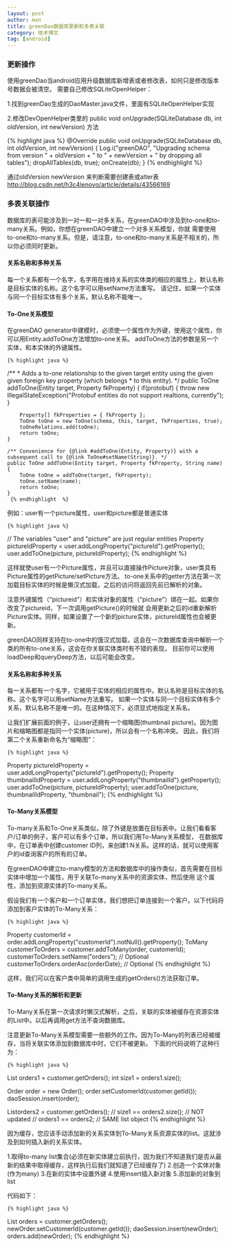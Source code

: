 ```yaml
---
layout: post
author: mxn
title: greenDao数据库更新和多表关联
category: 技术博文
tag: [android]
---
```


### 更新操作


使用greenDao当android应用升级数据库新增表或者修改表，如何只是修改版本号数据会被清空。
需要自己修改SQLiteOpenHelper：

1.找到greenDao生成的DaoMaster.java文件，里面有SQLiteOpenHelper实现

2.修改DevOpenHelper类里的   public void onUpgrade(SQLiteDatabase db, int oldVersion, int newVersion) 方法

{% highlight java %}
        @Override
        public void onUpgrade(SQLiteDatabase db, int oldVersion, int newVersion) {
            Log.i("greenDAO", "Upgrading schema from version " + oldVersion + " to " + newVersion + " by dropping all tables");
            dropAllTables(db, true);
            onCreate(db);
        }
     {% endhighlight  %}   
        
通过oldVersion newVersion 来判断需要创建表或alter表
http://blog.csdn.net/h3c4lenovo/article/details/43566169

### 多表关联操作

数据库的表可能涉及到一对一和一对多关系，在greenDAO中涉及到to-one和to-many关系。例如，你想在greenDAO中建立一个对多关系模型，你就
需要使用to-one和to-many关系。但是，请注意，to-one和to-many关系是不相关的，所以你必须同时更新。

#### 关系名称和多种关系

每一个关系都有一个名字，名字用在维持关系的实体类的相应的属性上，默认名称是目标实体的名称。这个名字可以用setName方法重写。
请记住，如果一个实体与同一个目标实体有多个关系，默认名称不能唯一。

#### To-One关系模型

在greenDAO generator中建模时，必须使一个属性作为外键，使用这个属性，你可以用Entity.addToOne方法增加to-one关系。
addToOne方法的参数是另一个实体，和本实体的外键属性。

    {% highlight java %}
/**
     * Adds a to-one relationship to the given target entity using the given given foreign key property (which belongs
     * to this entity).
     */
    public ToOne addToOne(Entity target, Property fkProperty) {
        if(protobuf) {
            throw new IllegalStateException("Protobuf entities do not support realtions, currently");
        }

        Property[] fkProperties = { fkProperty };
        ToOne toOne = new ToOne(schema, this, target, fkProperties, true);
        toOneRelations.add(toOne);
        return toOne;
    }

    /** Convenience for {@link #addToOne(Entity, Property)} with a subsequent call to {@link ToOne#setName(String)}. */
    public ToOne addToOne(Entity target, Property fkProperty, String name) {
        ToOne toOne = addToOne(target, fkProperty);
        toOne.setName(name);
        return toOne;
    }
     {% endhighlight  %}   
     
     
例如：user有一个picture属性，user和picture都是普通实体

    {% highlight java %}
// The variables "user" and "picture" are just regular entities
Property pictureIdProperty = user.addLongProperty("pictureId").getProperty();
user.addToOne(picture, pictureIdProperty);
     {% endhighlight  %}   

这样就使user有一个Picture属性，并且可以直接操作Picture对象，user类具有Picture属性的getPicture/setPicture方法。
to-one关系中的getter方法在第一次加载目标实体的时候是懒汉式加载，之后的访问将返回先前已解析的对象。

注意外键属性（“pictureid”）和实体对象的属性（“picture”）绑在一起。如果你改变了pictureid，下一次调用getPicture()的时候就
会用更新之后的id重新解析Picture实体。同样，如果设置了一个新的picture实体，pictureId属性也会被更新。

greenDAO同样支持在to-one中的饿汉式加载，这会在一次数据库查询中解析一个类的所有to-one关系，这会在你关联实体类时有不错的表现，
目前你可以使用loadDeep和queryDeep方法，以后可能会改变。

#### 关系名称和多种关系

每一关系都有一个名字，它被用于实体的相应的属性中。默认名称是目标实体的名称。这个名字可以用setName方法重写。
如果一个实体与同一个目标实体有多个关系，默认名称不是唯一的。在这种情况下，必须显式地指定关系名。

让我们扩展前面的例子，让user还拥有一个缩略图(thumbnail picture)。因为图片和缩略图都是指同一个实体(picture)，所以会有一个名称冲突。
因此，我们将第二个关系重新命名为“缩略图”：

    {% highlight java %}
Property pictureIdProperty = user.addLongProperty("pictureId").getProperty();
Property thumbnailIdProperty = user.addLongProperty("thumbnailId").getProperty();
user.addToOne(picture, pictureIdProperty);
user.addToOne(picture, thumbnailIdProperty, "thumbnail");
     {% endhighlight  %} 
     
#### To-Many关系模型

To-many关系和To-One关系类似，除了外键是放置在目标表中。让我们看看客户/订单的例子，客户可以有多个订单，所以我们用To-Many关系模型，
在数据库中，在订单表中创建customer ID列，来创建1:N关系。这样的话，就可以使用客户的id查询客户的所有的订单。

在greenDAO中建立to-many模型的方法和数据库中的操作类似，首先需要在目标实体中增加一个属性，用于关联To-many关系中的资源实体，然后使用
这个属性，添加到资源实体的To-many关系。

假设我们有一个客户和一个订单实体，我们想把订单连接到一个客户。以下代码将添加到客户实体的To-Many关系：

    {% highlight java %}
Property customerId = order.addLongProperty("customerId").notNull().getProperty();
ToMany customerToOrders = customer.addToMany(order, customerId);
customerToOrders.setName("orders"); // Optional
customerToOrders.orderAsc(orderDate); // Optional
     {% endhighlight  %} 
     
这样，我们可以在客户类中简单的调用生成的getOrders()方法获取订单。

#### To-Many关系的解析和更新

To-Many关系在第一次请求时懒汉式解析，之后，关联的实体被缓存在资源实体的List中。以后再调用get方法不查询数据库。

注意更新To-Many关系模型需要一些额外的工作。因为To-Many的列表已经被缓存，当将关联实体添加到数据库中时，它们不被更新。
下面的代码说明了这种行为：

    {% highlight java %}
List orders1 = customer.getOrders();
int size1 = orders1.size();

Order order = new Order();
order.setCustomerId(customer.getId());
daoSession.insert(order);

Listorders2 = customer.getOrders();
// size1 == orders2.size(); // NOT updated
// orders1 == orders2; // SAME list object
     {% endhighlight  %} 

因为缓存，您应该手动添加新的关系实体到To-Many关系资源实体的list。这就涉及到如何插入新的关系实体。

1.取得to-many list集合(必须在新实体建立前执行，因为我们不知道我们是否从最新的结果中取得缓存，这样执行后我们就知道了已经缓存了)
2.创造一个实体对象(作为many)
3.在新的实体中设置外键
4.使用insert插入新对象
5.添加新的对象到list

代码如下：

    {% highlight java %}
List orders = customer.getOrders();
newOrder.setCustomerId(customer.getId());
daoSession.insert(newOrder);
orders.add(newOrder);
     {% endhighlight  %} 
     
